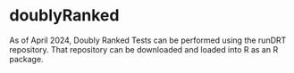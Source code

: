 # doublyRanked
As of April 2024, Doubly Ranked Tests can be performed using the runDRT repository. That repository can be downloaded and loaded into R as an R package.
